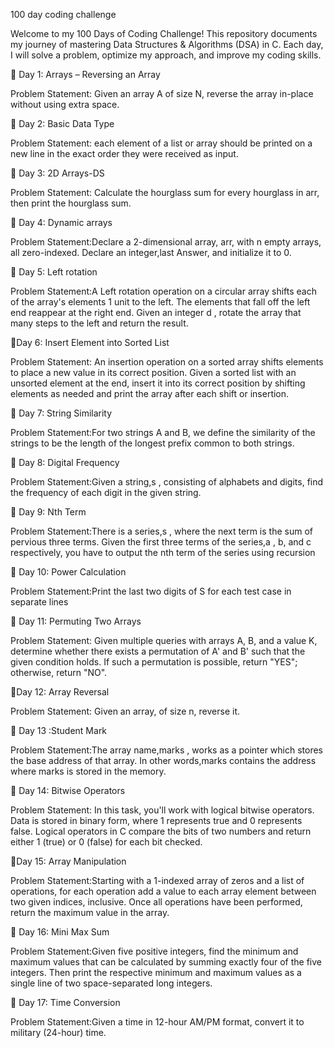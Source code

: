 100 day coding challenge


Welcome to my 100 Days of Coding Challenge! This repository documents my journey of mastering Data Structures & Algorithms (DSA) in C. Each day, I will solve a problem, optimize my approach, and improve my coding skills.

📌 Day 1: Arrays – Reversing an Array

Problem Statement: Given an array A of size N, reverse the array in-place without using extra space.

📌 Day 2: Basic Data Type

Problem Statement: each element of a list or array should be printed on a new line in the exact order they were received as input.

📌 Day 3: 2D Arrays-DS

Problem Statement: Calculate the hourglass sum for every hourglass in arr, then print the hourglass sum.

📌 Day 4: Dynamic arrays

Problem Statement:Declare a 2-dimensional array, arr, with n empty arrays, all zero-indexed. Declare an integer,last Answer, and initialize it to 0.

📌 Day 5: Left rotation

Problem Statement:A Left rotation operation on a circular array shifts each of the array's elements 1 unit to the left. The elements that fall off the left end reappear at the right end. Given an integer d , rotate the array that many steps to the left and return the result.

📌Day 6: Insert Element into Sorted List

Problem Statement: An insertion operation on a sorted array shifts elements to place a new value in its correct position. Given a sorted list with an unsorted element at the end, insert it into its correct position by shifting elements as needed and print the array after each shift or insertion.

📌 Day 7: String Similarity

Problem Statement:For two strings A and B, we define the similarity of the strings to be the length of the longest prefix common to both strings.

📌 Day 8: Digital Frequency

Problem Statement:Given a string,s , consisting of alphabets and digits, find the frequency of each digit in the given string.

📌 Day 9: Nth Term

Problem Statement:There is a series,s , where the next term is the sum of pervious three terms. Given the first three terms of the series,a , b, and c respectively, you have to output the nth term of the series using recursion

📌 Day 10: Power Calculation

Problem Statement:Print the last two digits of S for each test case in separate lines

📌 Day 11: Permuting Two Arrays

Problem Statement: Given multiple queries with arrays A, B, and a value K, determine whether there exists a permutation of A' and B' such that the given condition holds. If such a permutation is possible, return "YES"; otherwise, return "NO".

📌Day 12: Array Reversal

Problem Statement: Given an array, of size n, reverse it.

📌 Day 13 :Student Mark

Problem Statement:The array name,marks , works as a pointer which stores the base address of that array. In other words,marks contains the address where marks is stored in the memory.

📌 Day 14: Bitwise Operators

Problem Statement: In this task, you'll work with logical bitwise operators. Data is stored in binary form, where 1 represents true and 0 represents false. Logical operators in C compare the bits of two numbers and return either 1 (true) or 0 (false) for each bit checked.

📌Day 15: Array Manipulation

Problem Statement:Starting with a 1-indexed array of zeros and a list of operations, for each operation add a value to each array element between two given indices, inclusive. Once all operations have been performed, return the maximum value in the array.

📌 Day 16: Mini Max Sum

Problem Statement:Given five positive integers, find the minimum and maximum values that can be calculated by summing exactly four of the five integers. Then print the respective minimum and maximum values as a single line of two space-separated long integers.

📌 Day 17: Time Conversion

Problem Statement:Given a time in 12-hour AM/PM format, convert it to military (24-hour) time.
